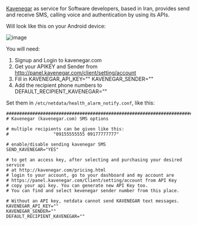 [Kavenegar](https://www.kavenegar.com/) as service for Software developers, based in Iran, provides send and receive SMS, calling voice and authentication by using its APIs.


Will look like this on your Android device:

![image](https://cloud.githubusercontent.com/assets/17090999/20034652/620b6100-a39b-11e6-96af-4f83b8e830e2.png)

You will need:

1. Signup and Login to kavenegar.com
2. Get your APIKEY and Sender from http://panel.kavenegar.com/client/setting/account
3. Fill in KAVENEGAR_API_KEY="" KAVENEGAR_SENDER=""
4. Add the recipient phone numbers to DEFAULT_RECIPIENT_KAVENEGAR=""

Set them in `/etc/netdata/health_alarm_notify.conf`, like this:

```
###############################################################################
# Kavenegar (kavenegar.com) SMS options

# multiple recipients can be given like this:
#                 "09155555555 09177777777"

# enable/disable sending kavenegar SMS
SEND_KAVENEGAR="YES"

# to get an access key, after selecting and purchasing your desired service
# at http://kavenegar.com/pricing.html
# login to your account, go to your dashboard and my account are
# https://panel.kavenegar.com/Client/setting/account from API Key
# copy your api key. You can generate new API Key too.
# You can find and select kevenegar sender number from this place.

# Without an API key, netdata cannot send KAVENEGAR text messages.
KAVENEGAR_API_KEY=""
KAVENEGAR_SENDER=""
DEFAULT_RECIPIENT_KAVENEGAR=""
```
